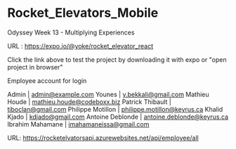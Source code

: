 # Rocket_Elevators_Mobile

 Odyssey Week 13 - Multiplying Experiences

 URL : https://expo.io/@yoke/rocket_elevator_react

 Click the link above to test the project by downloading it with expo or "open project in browser"

 Employee account for login

 Admin | admin@example.com
 Younes | y.bekkali@gmail.com
 Mathieu Houde | mathieu.houde@codeboxx.biz
 Patrick Thibault | tiboclan@gmail.com
 Philippe Motillon | philippe.motillon@keyrus.ca
 Khalid Kjado | kdjado@gmail.com
 Antoine Deblonde | antoine.deblonde@keyrus.ca
 Ibrahim Mahamane | imahamaneissa@gmail.com

 URL: https://rocketelvatorsapi.azurewebsites.net/api/employee/all